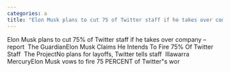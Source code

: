 ```yaml
---
categories: a
title: "Elon Musk plans to cut 75 of Twitter staff if he takes over company – report  The Guardian"
---
```

Elon Musk plans to cut 75% of Twitter staff if he takes over company – report&nbsp;&nbsp;The GuardianElon Musk Claims He Intends To Fire 75% Of Twitter Staff&nbsp;&nbsp;The ProjectNo plans for layoffs, Twitter tells staff&nbsp;&nbsp;Illawarra MercuryElon Musk vows to fire 75 PERCENT of Twitter"s wor